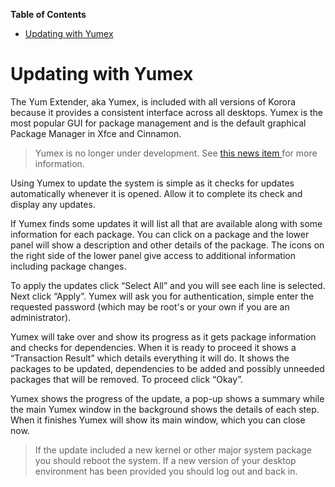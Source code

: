 

**Table of Contents**  

- [Updating with Yumex](#updating-with-yumex)



# Updating with Yumex

The Yum Extender, aka Yumex, is included with all versions of Korora because it provides a consistent interface across all desktops. Yumex is the most popular GUI for package management and is the default graphical Package Manager in Xfce and Cinnamon.

> Yumex is no longer under development. See [this news item ](https://kororaproject.org/about/news/new-gui-package-manager)for more information.

Using Yumex to update the system is simple as it checks for updates automatically whenever it is opened. Allow it to complete its check and display any updates.

If Yumex finds some updates it will list all that are available along with some information for each package. You can click on a package and the lower panel will show a description and other details of the package. The icons on the right side of the lower panel give access to additional information including package changes.

To apply the updates click “Select All” and you will see each line is selected. Next click “Apply”. Yumex will ask you for authentication, simple enter the requested password (which may be root's or your own if you are an administrator).

Yumex will take over and show its progress as it gets package information and checks for dependencies. When it is ready to proceed it shows a “Transaction Result” which details everything it will do. It shows the packages to be updated, dependencies to be added and possibly unneeded packages that will be removed. To proceed click “Okay”.

Yumex shows the progress of the update, a pop-up shows a summary while the main Yumex window in the background shows the details of each step. When it finishes Yumex will show its main window, which you can close now.

> If the update included a new kernel or other major system package you should reboot the system. If a new version of your desktop environment has been provided you should log out and back in.

